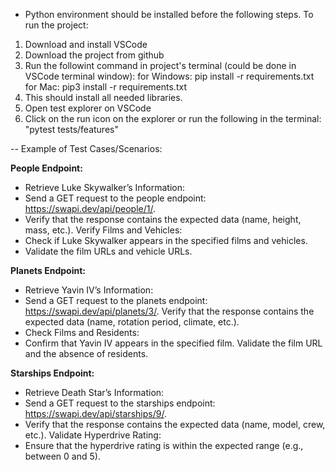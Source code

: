 * Python environment should be installed before the following steps.
To run the project:
1. Download and install VSCode
2. Download the project from github
3. Run the followint command in project's terminal (could be done in VSCode terminal window):
for Windows: pip install -r requirements.txt
for Mac: pip3 install -r requirements.txt
4. This should install all needed libraries.
5. Open test explorer on VSCode
6. Click on the run icon on the explorer
or
run the following in the terminal:
"pytest tests/features"


--
Example of Test Cases/Scenarios:

**People Endpoint:**
* Retrieve Luke Skywalker’s Information:
* Send a GET request to the people endpoint: https://swapi.dev/api/people/1/.
* Verify that the response contains the expected data (name, height, mass, etc.).
Verify Films and Vehicles:
* Check if Luke Skywalker appears in the specified films and vehicles.
* Validate the film URLs and vehicle URLs.

**Planets Endpoint:**
* Retrieve Yavin IV’s Information:
* Send a GET request to the planets endpoint: https://swapi.dev/api/planets/3/.
Verify that the response contains the expected data (name, rotation period, climate, etc.).
* Check Films and Residents:
* Confirm that Yavin IV appears in the specified film.
Validate the film URL and the absence of residents.

**Starships Endpoint:**
* Retrieve Death Star’s Information:
* Send a GET request to the starships endpoint: https://swapi.dev/api/starships/9/.
* Verify that the response contains the expected data (name, model, crew, etc.).
Validate Hyperdrive Rating:
* Ensure that the hyperdrive rating is within the expected range (e.g., between 0 and 5).
